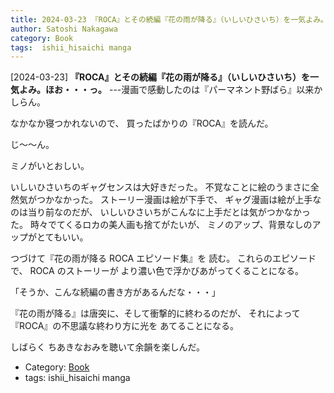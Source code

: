 ```yaml
---
title: 2024-03-23 『ROCA』とその続編『花の雨が降る』（いしいひさいち）を一気よみ。ほお・・・っ。 ---漫画で感動したのは『パーマネント野ばら』以来かしらん。
author: Satoshi Nakagawa
category: Book
tags:  ishii_hisaichi manga
---
```


[2024-03-23] **『ROCA』とその続編『花の雨が降る』（いしいひさいち）を一気よみ。ほお・・・っ。**  ---漫画で感動したのは『パーマネント野ばら』以来かしらん。

 なかなか寝つかれないので、
買ったばかりの『ROCA』を読んだ。

 じ〜〜ん。

 ミノがいとおしい。

 いしいひさいちのギャグセンスは大好きだった。
不覚なことに絵のうまさに全然気がつかなかった。
ストーリー漫画は絵が下手で、
ギャグ漫画は絵が上手なのは当り前なのだが、
いしいひさいちがこんなに上手だとは気がつかなかった。
時々でてくるロカの美人画も捨てがたいが、
ミノのアップ、背景なしのアップがとてもいい。

 つづけて『花の雨が降る ROCA エピソード集』を
読む。
これらのエピソードで、
ROCA のストーリーが
より濃い色で浮かびあがってくることになる。

 「そうか、こんな続編の書き方があるんだな・・・」

 『花の雨が降る』は唐突に、そして衝撃的に終わるのだが、
それによって『ROCA』の不思議な終わり方に光を
あてることになる。

 しばらく ちあきなおみを聴いて余韻を楽しんだ。

- Category: [Book](https://merapano.github.io/categories.html#Book)
- tags:  ishii_hisaichi manga
